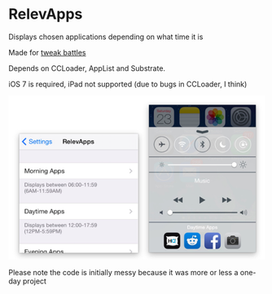 # RelevApps

Displays chosen applications depending on what time it is

Made for [tweak battles](www.tweakbattles.com)

Depends on CCLoader, AppList and Substrate.

iOS 7 is required, iPad not supported (due to bugs in CCLoader, I think)

![screenshot](screenshot.png)

Please note the code is initially messy because it was more or less a one-day project
